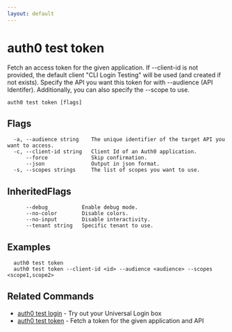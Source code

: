 ```yaml
---
layout: default
---
```

# auth0 test token

Fetch an access token for the given application.
If --client-id is not provided, the default client "CLI Login Testing" will be used (and created if not exists).
Specify the API you want this token for with --audience (API Identifer). Additionally, you can also specify the --scope to use.

```
auth0 test token [flags]
```


## Flags

```
  -a, --audience string    The unique identifier of the target API you want to access.
  -c, --client-id string   Client Id of an Auth0 application.
      --force              Skip confirmation.
      --json               Output in json format.
  -s, --scopes strings     The list of scopes you want to use.
```


## InheritedFlags

```
      --debug           Enable debug mode.
      --no-color        Disable colors.
      --no-input        Disable interactivity.
      --tenant string   Specific tenant to use.
```

## Examples

```
  auth0 test token
  auth0 test token --client-id <id> --audience <audience> --scopes <scope1,scope2>
```


## Related Commands

- [auth0 test login](auth0_test_login.md) - Try out your Universal Login box
- [auth0 test token](auth0_test_token.md) - Fetch a token for the given application and API


